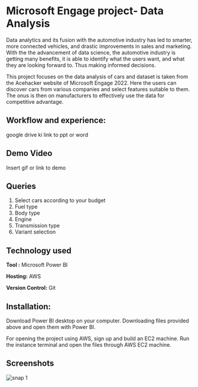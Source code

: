 
# Microsoft Engage project- Data Analysis

Data analytics and its fusion with the automotive industry has led to smarter, more connected vehicles, and drastic improvements in sales and marketing. With the the advancement of data science, the automotive industry is getting many benefits, it is able to identify what the users want, and what they are looking forward to. Thus making informed decisions.

This project focuses on the data analysis of cars and dataset is taken from the Acehacker website of Microsoft Engage 2022. Here the users can discover cars from various companies and select features suitable to them. The onus is then on manufacturers to effectively use the data for competitive advantage.



## Workflow and experience:

google drive ki link to ppt or word


## Demo Video

Insert gif or link to demo 


## Queries 
1. Select cars according to your budget
2. Fuel type
3. Body type
4. Engine
5. Transmission type
6. Variant selection
## Technology used

**Tool :** Microsoft Power BI

**Hosting:** AWS

**Version Control:** Git



## Installation:
Download Power BI desktop on your computer. 
Downloading files provided above and open them with Power BI.

For opening the project using AWS, sign up and build an EC2 machine. Run the instance terminal and open the files through AWS EC2 machine.
## Screenshots

![snap 1](https://user-images.githubusercontent.com/92581650/170512785-fe2befcc-7068-4985-be26-1ab3eb69dbea.png)


